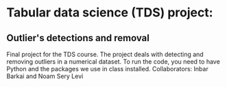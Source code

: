 # Tabular data science (TDS) project:
## Outlier's detections and removal
Final project for the TDS course. The project deals with detecting and removing outliers in a numerical dataset.
To run the code, you need to have Python and the packages we use in class installed.
Collaborators: Inbar Barkai and Noam Sery Levi
